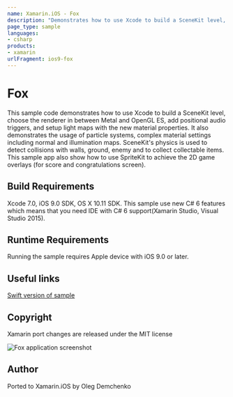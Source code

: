 ```yaml
---
name: Xamarin.iOS - Fox
description: "Demonstrates how to use Xcode to build a SceneKit level, choose the renderer in between Metal and OpenGL ES, add positional audio... #ios9"
page_type: sample
languages:
- csharp
products:
- xamarin
urlFragment: ios9-fox
---
```

# Fox

This sample code demonstrates how to use Xcode to build a SceneKit level, choose the renderer in between Metal and OpenGL ES, add positional audio triggers, and setup light maps with the new material properties. It also demonstrates the usage of particle systems, complex material settings including normal and illumination maps. SceneKit's physics is used to detect collisions with walls, ground, enemy and to collect collectable items. This sample app also show how to use SpriteKit to achieve the 2D game overlays (for score and congratulations screen).

## Build Requirements

Xcode 7.0, iOS 9.0 SDK, OS X 10.11 SDK. This sample use new C# 6 features which means that you need IDE with C# 6 support(Xamarin Studio, Visual Studio 2015).

## Runtime Requirements

Running the sample requires Apple device with iOS 9.0 or later.

## Useful links

[Swift version of sample](https://developer.apple.com/library/prerelease/ios/samplecode/Fox/Introduction/Intro.html#//apple_ref/doc/uid/TP40016154)

## Copyright

Xamarin port changes are released under the MIT license

![Fox application screenshot](Screenshots/1.png "Fox application screenshot")

## Author

Ported to Xamarin.iOS by Oleg Demchenko
